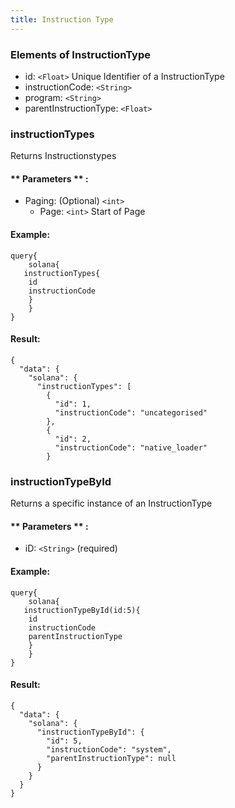 ```yaml
---
title: Instruction Type
---
```


### Elements of InstructionType
* id: `<Float>` Unique Identifier of a InstructionType
* instructionCode: `<String>` 
* program: `<String>` 
* parentInstructionType: `<Float>` 

### instructionTypes
Returns Instructionstypes


#### ** Parameters ** : 
* Paging: (Optional) `<int>` 
  - Page: `<int>` Start of Page 


#### Example:
```
query{
	solana{
   instructionTypes{
    id
    instructionCode
  	}
	}
}
```

#### Result:
```
{
  "data": {
    "solana": {
      "instructionTypes": [
        {
          "id": 1,
          "instructionCode": "uncategorised"
        },
        {
          "id": 2,
          "instructionCode": "native_loader"
        }
```

### instructionTypeById
Returns a specific instance of an InstructionType

#### ** Parameters ** : 
* iD: `<String>` (required) 

#### Example:
```
query{
	solana{
   instructionTypeById(id:5){
    id
    instructionCode
    parentInstructionType
  	}
	}
}
```

#### Result:
```
{
  "data": {
    "solana": {
      "instructionTypeById": {
        "id": 5,
        "instructionCode": "system",
        "parentInstructionType": null
      }
    }
  }
}
```